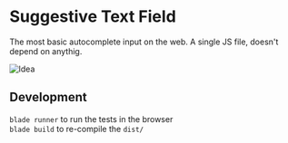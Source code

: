 # Suggestive Text Field
The most basic autocomplete input on the web. A single JS file, doesn't depend on anythig.

![Idea](http://i64.tinypic.com/rva636.png)

## Development

`blade runner` to run the tests in the browser<br>
`blade build` to re-compile the `dist/`
